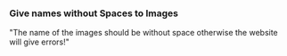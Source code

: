 <!-- How to Place Images inside the Category Folders of Graphics Projects -->
### Give names without Spaces to Images
"The name of the images should be without space otherwise the website will give errors!"